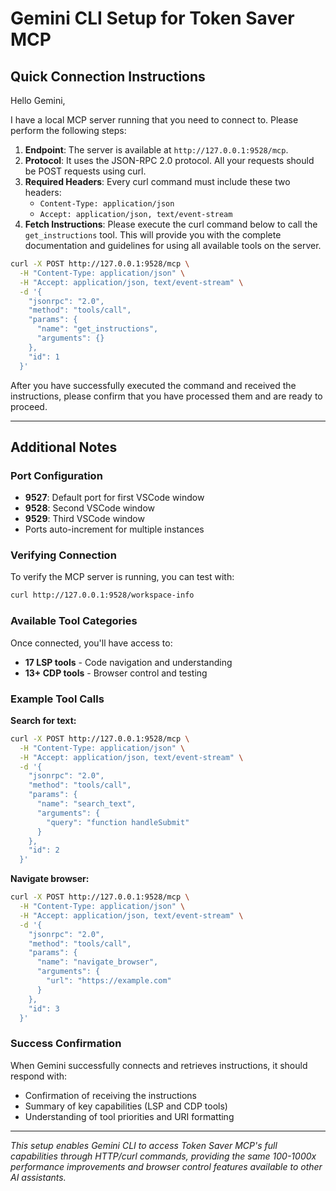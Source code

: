 # Gemini CLI Setup for Token Saver MCP

## Quick Connection Instructions

Hello Gemini,

I have a local MCP server running that you need to connect to. Please perform the following steps:

1. **Endpoint**: The server is available at `http://127.0.0.1:9528/mcp`.
2. **Protocol**: It uses the JSON-RPC 2.0 protocol. All your requests should be POST requests using curl.
3. **Required Headers**: Every curl command must include these two headers:
   - `Content-Type: application/json`
   - `Accept: application/json, text/event-stream`
4. **Fetch Instructions**: Please execute the curl command below to call the `get_instructions` tool. This will provide you with the complete documentation and guidelines for using all available tools on the server.

```bash
curl -X POST http://127.0.0.1:9528/mcp \
  -H "Content-Type: application/json" \
  -H "Accept: application/json, text/event-stream" \
  -d '{
    "jsonrpc": "2.0",
    "method": "tools/call",
    "params": {
      "name": "get_instructions",
      "arguments": {}
    },
    "id": 1
  }'
```

After you have successfully executed the command and received the instructions, please confirm that you have processed them and are ready to proceed.

---

## Additional Notes

### Port Configuration
- **9527**: Default port for first VSCode window
- **9528**: Second VSCode window
- **9529**: Third VSCode window
- Ports auto-increment for multiple instances

### Verifying Connection
To verify the MCP server is running, you can test with:
```bash
curl http://127.0.0.1:9528/workspace-info
```

### Available Tool Categories
Once connected, you'll have access to:
- **17 LSP tools** - Code navigation and understanding
- **13+ CDP tools** - Browser control and testing

### Example Tool Calls

**Search for text:**
```bash
curl -X POST http://127.0.0.1:9528/mcp \
  -H "Content-Type: application/json" \
  -H "Accept: application/json, text/event-stream" \
  -d '{
    "jsonrpc": "2.0",
    "method": "tools/call",
    "params": {
      "name": "search_text",
      "arguments": {
        "query": "function handleSubmit"
      }
    },
    "id": 2
  }'
```

**Navigate browser:**
```bash
curl -X POST http://127.0.0.1:9528/mcp \
  -H "Content-Type: application/json" \
  -H "Accept: application/json, text/event-stream" \
  -d '{
    "jsonrpc": "2.0",
    "method": "tools/call",
    "params": {
      "name": "navigate_browser",
      "arguments": {
        "url": "https://example.com"
      }
    },
    "id": 3
  }'
```

### Success Confirmation
When Gemini successfully connects and retrieves instructions, it should respond with:
- Confirmation of receiving the instructions
- Summary of key capabilities (LSP and CDP tools)
- Understanding of tool priorities and URI formatting

---

*This setup enables Gemini CLI to access Token Saver MCP's full capabilities through HTTP/curl commands, providing the same 100-1000x performance improvements and browser control features available to other AI assistants.*